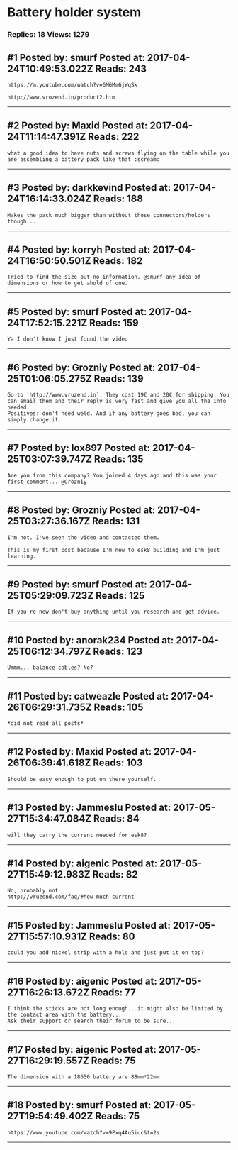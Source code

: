 # Battery holder system

### Replies: 18 Views: 1279

## \#1 Posted by: smurf Posted at: 2017-04-24T10:49:53.022Z Reads: 243

```
https://m.youtube.com/watch?v=6M6Mm6jWqSk

http://www.vruzend.in/product2.htm
```

---
## \#2 Posted by: Maxid Posted at: 2017-04-24T11:14:47.391Z Reads: 222

```
what a good idea to have nuts and screws flying on the table while you are assembling a battery pack like that :scream:
```

---
## \#3 Posted by: darkkevind Posted at: 2017-04-24T16:14:33.024Z Reads: 188

```
Makes the pack much bigger than without those connectors/holders though...
```

---
## \#4 Posted by: korryh Posted at: 2017-04-24T16:50:50.501Z Reads: 182

```
Tried to find the size but no information. @smurf any idea of dimensions or how to get ahold of one.
```

---
## \#5 Posted by: smurf Posted at: 2017-04-24T17:52:15.221Z Reads: 159

```
Ya I don't know I just found the video
```

---
## \#6 Posted by: Grozniy Posted at: 2017-04-25T01:06:05.275Z Reads: 139

```
Go to `http://www.vruzend.in`. They cost 19€ and 20€ for shipping. You can email them and their reply is very fast and give you all the info needed.
Positives: don't need weld. And if any battery goes bad, you can simply change it.
```

---
## \#7 Posted by: lox897 Posted at: 2017-04-25T03:07:39.747Z Reads: 135

```
Are you from this company? You joined 4 days ago and this was your first comment... @Grozniy
```

---
## \#8 Posted by: Grozniy Posted at: 2017-04-25T03:27:36.167Z Reads: 131

```
I'm not. I've seen the video and contacted them. 

This is my first post because I'm new to esk8 building and I'm just learning.
```

---
## \#9 Posted by: smurf Posted at: 2017-04-25T05:29:09.723Z Reads: 125

```
If you're new don't buy anything until you research and get advice.
```

---
## \#10 Posted by: anorak234 Posted at: 2017-04-25T06:12:34.797Z Reads: 123

```
Ummm... balance cables? No?
```

---
## \#11 Posted by: catweazle Posted at: 2017-04-26T06:29:31.735Z Reads: 105

```
*did not read all posts*
```

---
## \#12 Posted by: Maxid Posted at: 2017-04-26T06:39:41.618Z Reads: 103

```
Should be easy enough to put on there yourself.
```

---
## \#13 Posted by: Jammeslu Posted at: 2017-05-27T15:34:47.084Z Reads: 84

```
will they carry the current needed for esk8?
```

---
## \#14 Posted by: aigenic Posted at: 2017-05-27T15:49:12.983Z Reads: 82

```
No, probably not
http://vruzend.com/faq/#how-much-current
```

---
## \#15 Posted by: Jammeslu Posted at: 2017-05-27T15:57:10.931Z Reads: 80

```
could you add nickel strip with a hole and just put it on top?
```

---
## \#16 Posted by: aigenic Posted at: 2017-05-27T16:26:13.672Z Reads: 77

```
I think the sticks are not long enough...it might also be limited by the contact area with the battery...
Ask their support or search their forum to be sure...
```

---
## \#17 Posted by: aigenic Posted at: 2017-05-27T16:29:19.557Z Reads: 75

```
The dimension with a 18650 battery are 88mm*22mm
```

---
## \#18 Posted by: smurf Posted at: 2017-05-27T19:54:49.402Z Reads: 75

```
https://www.youtube.com/watch?v=9Pxq4Au5iuc&t=2s
```

---
